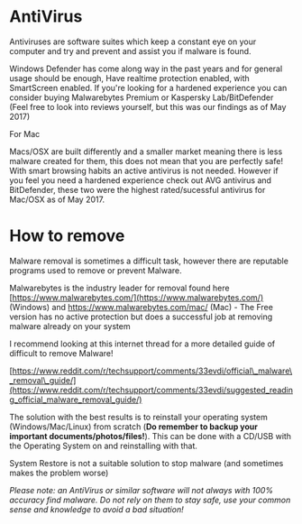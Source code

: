 # **AntiVirus**

Antiviruses are software suites which keep a constant eye on your computer and try and prevent and assist you if malware is found.

Windows Defender has come along way in the past years and for general usage should be enough, Have realtime protection enabled, with SmartScreen enabled. If you're looking for a hardened experience you can consider buying Malwarebytes Premium or Kaspersky Lab/BitDefender \(Feel free to look into reviews yourself, but this was our findings as of May 2017\)

For Mac

Macs/OSX are built differently and a smaller market meaning there is less malware created for them, this does not mean that you are perfectly safe! With smart browsing habits an active antivirus is not needed. However if you feel you need a hardened experience check out AVG antivirus and BitDefender, these two were the highest rated/sucessful antivirus  for Mac/OSX as of May 2017.

# **How to remove**

Malware removal is sometimes a difficult task, however there are reputable programs used to remove or prevent Malware.

Malwarebytes is the industry leader for removal found here [https://www.malwarebytes.com/](https://www.malwarebytes.com/) \(Windows\) and https://www.malwarebytes.com/mac/ \(Mac\) - The Free version has no active protection but does a successful job at removing malware already on your system

I recommend looking at this internet thread for a more detailed guide of difficult to remove Malware!

[https://www.reddit.com/r/techsupport/comments/33evdi/official\_malware\_removal\_guide/](https://www.reddit.com/r/techsupport/comments/33evdi/suggested_reading_official_malware_removal_guide/)

The solution with the best results is to reinstall your operating system \(Windows/Mac/Linux\) from scratch \(**Do remember to backup your important documents/photos/files!**\). This can be done with a CD/USB with the Operating System on and reinstalling with that.

System Restore is not a suitable solution to stop malware \(and sometimes makes the problem worse\)

_Please note: an AntiVirus or similar software will not always with 100% accuracy find malware. Do not rely on them to stay safe, use your common sense and knowledge to avoid a bad situation!_

